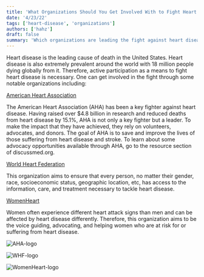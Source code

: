 ```yaml
---
title: 'What Organizations Should You Get Involved With to Fight Heart Disease?'
date: '4/23/22'
tags: ['heart-disease', 'organizations']
authors: ['hahz']
draft: false
summary: 'Which organizations are leading the fight against heart disease? What organizations should I get involved in? These questions are the focus of this blog post.'
---
```

Heart disease is the leading cause of death in the United States. Heart disease is also extremely prevalent around the world with 18 million people dying globally from it. Therefore, active participation as a means to fight heart disease is necessary. One can get involved in the fight through some notable organizations including:

[American Heart Association](https://www.heart.org/)

The American Heart Association (AHA) has been a key fighter against heart disease. Having raised over $4.8 billion in research and reduced deaths from heart disease by 15.1%, AHA is not only a key fighter but a leader. To make the impact that they have achieved, they rely on volunteers, advocates, and donors. The goal of AHA is to save and improve the lives of those suffering from heart disease and stroke. To learn about some advocacy opportunities available through AHA, go to the resource section of discussmed.org.

[World Heart Federation](https://world-heart-federation.org/)

This organization aims to ensure that every person, no matter their gender, race, socioeconomic status, geographic location, etc, has access to the information, care, and treatment necessary to tackle heart disease.

[WomenHeart](https://www.womenheart.org/)

Women often experience different heart attack signs than men and can be affected by heart disease differently. Therefore, this organization aims to be the voice guiding, advocating, and helping women who are at risk for or suffering from heart disease.

![AHA-logo](https://www.deloittedigital.com/content/dam/deloittedigital/us/images/landscape-2x1/inline-images/case-study-20180223-american-heart-association-logo.png)

![WHF-logo](https://healthystadia.eu/wp-content/uploads/2020/01/World-Heart-Federation-1.png)

![WomenHeart-logo](https://tse3.mm.bing.net/th?id=OIP.nnZh0k31_mLC182rQT037wHaD4&pid=Api&P=0&w=406&h=213)
